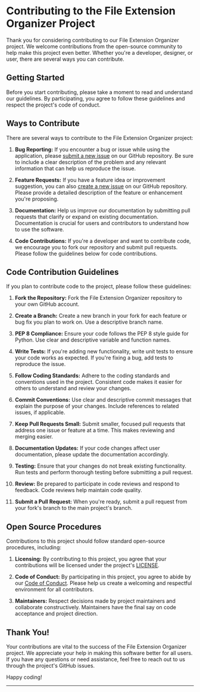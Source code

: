 # Contributing to the File Extension Organizer Project

Thank you for considering contributing to our File Extension Organizer project. We welcome contributions from the open-source community to help make this project even better. Whether you're a developer, designer, or user, there are several ways you can contribute.

## Getting Started

Before you start contributing, please take a moment to read and understand our guidelines. By participating, you agree to follow these guidelines and respect the project's code of conduct.

## Ways to Contribute

There are several ways to contribute to the File Extension Organizer project:

1. **Bug Reporting:** If you encounter a bug or issue while using the application, please [submit a new issue](../../issues/new) on our GitHub repository. Be sure to include a clear description of the problem and any relevant information that can help us reproduce the issue.

2. **Feature Requests:** If you have a feature idea or improvement suggestion, you can also [create a new issue](../../issues/new) on our GitHub repository. Please provide a detailed description of the feature or enhancement you're proposing.

3. **Documentation:** Help us improve our documentation by submitting pull requests that clarify or expand on existing documentation. Documentation is crucial for users and contributors to understand how to use the software.

4. **Code Contributions:** If you're a developer and want to contribute code, we encourage you to fork our repository and submit pull requests. Please follow the guidelines below for code contributions.

## Code Contribution Guidelines

If you plan to contribute code to the project, please follow these guidelines:

1. **Fork the Repository:** Fork the File Extension Organizer repository to your own GitHub account.

2. **Create a Branch:** Create a new branch in your fork for each feature or bug fix you plan to work on. Use a descriptive branch name.

3. **PEP 8 Compliance:** Ensure your code follows the PEP 8 style guide for Python. Use clear and descriptive variable and function names.

4. **Write Tests:** If you're adding new functionality, write unit tests to ensure your code works as expected. If you're fixing a bug, add tests to reproduce the issue.

5. **Follow Coding Standards:** Adhere to the coding standards and conventions used in the project. Consistent code makes it easier for others to understand and review your changes.

6. **Commit Conventions:** Use clear and descriptive commit messages that explain the purpose of your changes. Include references to related issues, if applicable.

7. **Keep Pull Requests Small:** Submit smaller, focused pull requests that address one issue or feature at a time. This makes reviewing and merging easier.

8. **Documentation Updates:** If your code changes affect user documentation, please update the documentation accordingly.

9. **Testing:** Ensure that your changes do not break existing functionality. Run tests and perform thorough testing before submitting a pull request.

10. **Review:** Be prepared to participate in code reviews and respond to feedback. Code reviews help maintain code quality.

11. **Submit a Pull Request:** When you're ready, submit a pull request from your fork's branch to the main project's branch.

## Open Source Procedures

Contributions to this project should follow standard open-source procedures, including:

1. **Licensing:** By contributing to this project, you agree that your contributions will be licensed under the project's [LICENSE](LICENSE).

2. **Code of Conduct:** By participating in this project, you agree to abide by our [Code of Conduct](CODE_OF_CONDUCT.md). Please help us create a welcoming and respectful environment for all contributors.

3. **Maintainers:** Respect decisions made by project maintainers and collaborate constructively. Maintainers have the final say on code acceptance and project direction.

## Thank You!

Your contributions are vital to the success of the File Extension Organizer project. We appreciate your help in making this software better for all users. If you have any questions or need assistance, feel free to reach out to us through the project's GitHub issues.

Happy coding!

---
